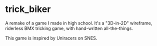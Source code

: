 # trick_biker
A remake of a game I made in high school. It's a "3D-in-2D" wireframe, riderless BMX tricking game, with hand-written all-the-things.

This game is inspired by Uniracers on SNES.

